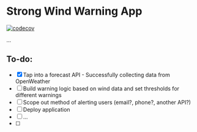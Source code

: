 # Strong Wind Warning App

[![codecov](https://codecov.io/gh/kelvinducray/strong-wind-warning-app/branch/main/graph/badge.svg?token=FYZHCZXGKT)](https://codecov.io/gh/kelvinducray/strong-wind-warning-app)

...

## To-do:
- [x] Tap into a forecast API - Successfully collecting data from OpenWeather
- [ ] Build warning logic based on wind data and set thresholds for different warnings
- [ ] Scope out method of alerting users (email?, phone?, another API?)
- [ ] Deploy application
- [ ] ...
- [ ] 